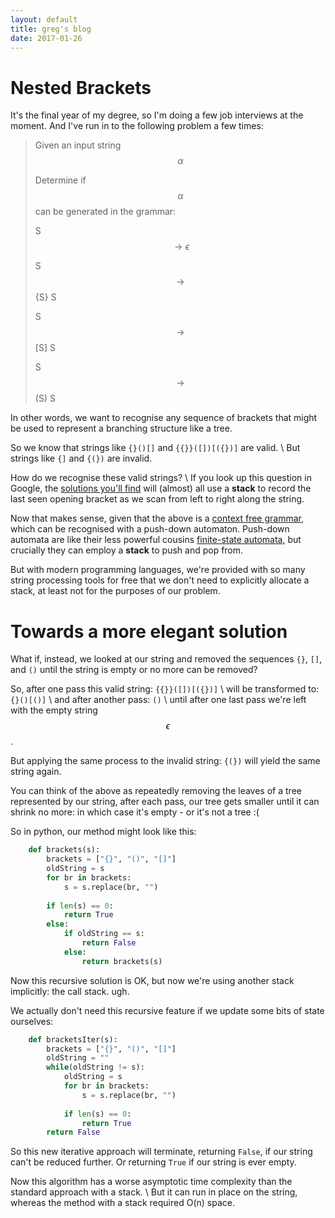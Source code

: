 ```yaml
---
layout: default
title: greg's blog
date: 2017-01-26
---
```

# [](#header-1)Nested Brackets

It's the final year of my degree, so I'm doing a few job interviews at the moment. And I've run in to the following problem a few times:

> Given an input string $$ \alpha $$
>
> Determine if $$ \alpha $$ can be generated in the grammar:
>
> S $$ \rightarrow \epsilon $$
>
> S $$ \rightarrow $$ \{S\} S
>
> S $$ \rightarrow $$ \[S\] S
>
> S $$ \rightarrow $$ \(S\) S

In other words, we want to recognise any sequence of brackets that might be used to represent a branching structure like a tree.

So we know that strings like `{}()[]` and `{{}}([])[({})]` are valid. \\
But strings like `{]` and `{(})` are invalid.


How do we recognise these valid strings? \\
If you look up this question in Google, the [solutions you'll find](http://www.ardendertat.com/2011/11/08/programming-interview-questions-14-check-balanced-parentheses) will (almost) all use a **stack** to record the last seen opening bracket as we scan from left to right along the string.  

Now that makes sense, given that the above is a [context free grammar](https://en.wikipedia.org/wiki/Context-free_grammar), which can be recognised with a push-down automaton.
Push-down automata are like their less powerful cousins [finite-state automata](https://en.wikipedia.org/wiki/Finite-state_machine), but crucially they can employ a **stack** to push and pop from.

But with modern programming languages, we're provided with so many string processing tools for free that we don't need to explicitly allocate a stack, at least not for the purposes of our problem.

# [](#header-3)Towards a more elegant solution

What if, instead, we looked at our string and removed the sequences `{}`, `[]`, and `()` until the string is empty or no more can be removed?

So, after one pass this valid string: `{{}}([])[({})]` \\
will be transformed to: `{}()[()]` \\
and after another pass: `()` \\
until after one last pass we're left with the empty string $$ \epsilon $$.

But applying the same process to the invalid string: `{(})` will yield the same string again.

You can think of the above as repeatedly removing the leaves of a tree represented by our string, after each pass, our tree gets smaller until it can shrink no more: in which case it's empty - or it's not a tree :(

So in python, our method might look like this:

```python
	def brackets(s):
		brackets = ["{}", "()", "[]"]
		oldString = s
		for br in brackets:
			s = s.replace(br, "")
	     
		if len(s) == 0:
			return True
		else:
			if oldString == s:
				return False
			else:
				return brackets(s)
```

Now this recursive solution is OK, but now we're using another stack implicitly: the call stack. ugh.

We actually don't need this recursive feature if we update some bits of state ourselves:

```python
	def bracketsIter(s):
		brackets = ["{}", "()", "[]"]
		oldString = ""
		while(oldString != s):
			oldString = s
			for br in brackets:
				s = s.replace(br, "")
	     
			if len(s) == 0:
				return True
		return False
```

So this new iterative approach will terminate, returning `False`, if our string can't be reduced further. Or returning `True` if our string is ever empty.

Now this algorithm has a worse asymptotic time complexity than the standard approach with a stack. \\
But it can run in place on the string, whereas the method with a stack required O(n) space.